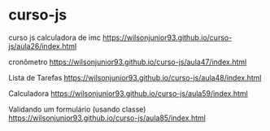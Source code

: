 # curso-js
curso js
calculadora de imc
https://wilsonjunior93.github.io/curso-js/aula26/index.html

cronômetro
https://wilsonjunior93.github.io/curso-js/aula47/index.html

Lista de Tarefas
https://wilsonjunior93.github.io/curso-js/aula48/index.html

Calculadora
https://wilsonjunior93.github.io/curso-js/aula59/index.html

Validando um formulário (usando classe)
https://wilsonjunior93.github.io/curso-js/aula85/index.html

